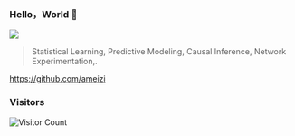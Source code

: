 
### Hello，World 👋

<!--
Here are some ideas to get you started:

- 🔭 I’m currently working on ...
- 🌱 I’m currently learning ...
- 👯 I’m looking to collaborate on ...
- 🤔 I’m looking for help with ...
- 💬 Ask me about ...
- 📫 How to reach me: ...
- 😄 Pronouns: ...
- ⚡ Fun fact: ...
-->

<img src="https://github-readme-stats.vercel.app/api?username=naiborhujosua&show_icons=true&icon_color=805AD5&text_color=718096&bg_color=ffffff&hide_title=true" />

> Statistical Learning, Predictive Modeling, Causal Inference, Network Experimentation,.


https://github.com/ameizi

### Visitors
![Visitor Count](https://profile-counter.glitch.me/naiborhujosua/count.svg)






